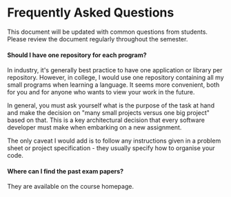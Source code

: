 # Frequently Asked Questions
This document will be updated with common questions from students.
Please review the document regularly throughout the semester.


#### Should I have one repository for each program?
In industry, it's generally best practice to have one application or library per repository.
However, in college, I would use one repository containing all my small programs when learning a language.
It seems more convenient, both for you and for anyone who wants to view your work in the future.

In general, you must ask yourself what is the purpose of the task at hand and make the decision on "many small projects versus one big project" based on that.
This is a key architectural decision that every software developer must make when embarking on a new assignment.

The only caveat I would add is to follow any instructions given in a problem sheet or project specification - they usually specify how to organise your code.


#### Where can I find the past exam papers?
They are available on the course homepage.